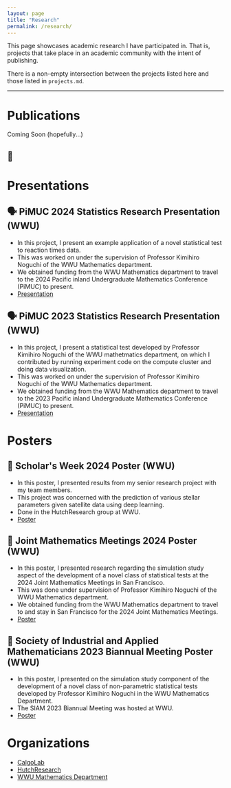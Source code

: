 ```yaml
---
layout: page
title: "Research"
permalink: /research/
---
```


This page showcases academic research I have participated in. That is, projects that take place in an academic community with the intent of publishing.

There is a non-empty intersection between the projects listed here and those listed in `projects.md`.

---

# Publications

Coming Soon (hopefully...)

## 📝 

# Presentations

## 🗣️ PiMUC 2024 Statistics Research Presentation (WWU)
- In this project, I present an example application of a novel statistical test to reaction times data.
- This was worked on under the supervision of Professor Kimihiro Noguchi of the WWU Mathematics department.
- We obtained funding from the WWU Mathematics department to travel to the 2024 Pacific inland Undergraduate Mathematics Conference (PiMUC) to present.
- [Presentation](reports/PiMUC_2024_Presentation_Chandler.pdf)

## 🗣️ PiMUC 2023 Statistics Research Presentation (WWU)
- In this project, I present a statistical test developed by Professor Kimihiro Noguchi of the WWU mathetmatics department, on which I contributed by running experiment code on the compute cluster and doing data visualization.
- This was worked on under the supervision of Professor Kimihiro Noguchi of the WWU Mathematics department.
- We obtained funding from the WWU Mathematics department to travel to the 2023 Pacific inland Undergraduate Mathematics Conference (PiMUC) to present.
- [Presentation](reports/Presentation_WI23.pdf)

# Posters

## 🧮 Scholar's Week 2024 Poster (WWU)
- In this poster, I presented results from my senior research project with my team members.
- This project was concerned with the prediction of various stellar parameters given satellite data using deep learning.
- Done in the HutchResearch group at WWU.
- [Poster](reports/HR_ScholarsWeek2024.pdf)

## 🧮 Joint Mathematics Meetings 2024 Poster (WWU)
- In this poster, I presented research regarding the simulation study aspect of the development of a novel class of statistical tests at the 2024 Joint Mathematics Meetings in San Francisco.
- This was done under supervision of Professor Kimihiro Noguchi of the WWU Mathematics department.
- We obtained funding from the WWU Mathematics department to travel to and stay in San Francisco for the 2024 Joint Mathematics Meetings.
- [Poster](reports/A_Simulation_Study_for_the_Evaluation_of_a_Novel_Class_of_Statistical_Tests.pdf)

## 🧮 Society of Industrial and Applied Mathematicians 2023 Biannual Meeting Poster (WWU)
- In this poster, I presented on the simulation study component of the development of a novel class of non-parametric statistical tests developed by Professor Kimihiro Noguchi in the WWU Mathematics Department.
- The SIAM 2023 Biannual Meeting was hosted at WWU.
- [Poster](reports/SIAM2023_Poster.pdf)

# Organizations
- [CalgoLab](https://calgo-lab.de/)
- [HutchResearch](https://fw.cs.wwu.edu/~hutchib2/hutchresearch.html)
- [WWU Mathematics Department](https://mathematics.wwu.edu/)


